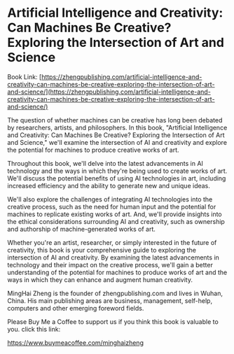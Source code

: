 # Artificial Intelligence and Creativity: Can Machines Be Creative? Exploring the Intersection of Art and Science

Book Link: [https://zhengpublishing.com/artificial-intelligence-and-creativity-can-machines-be-creative-exploring-the-intersection-of-art-and-science/](https://zhengpublishing.com/artificial-intelligence-and-creativity-can-machines-be-creative-exploring-the-intersection-of-art-and-science/)

The question of whether machines can be creative has long been debated by researchers, artists, and philosophers. In this book, "Artificial Intelligence and Creativity: Can Machines Be Creative? Exploring the Intersection of Art and Science," we'll examine the intersection of AI and creativity and explore the potential for machines to produce creative works of art.

Throughout this book, we'll delve into the latest advancements in AI technology and the ways in which they're being used to create works of art. We'll discuss the potential benefits of using AI technologies in art, including increased efficiency and the ability to generate new and unique ideas.

We'll also explore the challenges of integrating AI technologies into the creative process, such as the need for human input and the potential for machines to replicate existing works of art. And, we'll provide insights into the ethical considerations surrounding AI and creativity, such as ownership and authorship of machine-generated works of art.

Whether you're an artist, researcher, or simply interested in the future of creativity, this book is your comprehensive guide to exploring the intersection of AI and creativity. By examining the latest advancements in technology and their impact on the creative process, we'll gain a better understanding of the potential for machines to produce works of art and the ways in which they can enhance and augment human creativity.

MingHai Zheng is the founder of zhengpublishing.com and lives in Wuhan, China. His main publishing areas are business, management, self-help, computers and other emerging foreword fields.

Please Buy Me a Coffee to support us if you think this book is valuable to you. click this link:

https://www.buymeacoffee.com/minghaizheng
